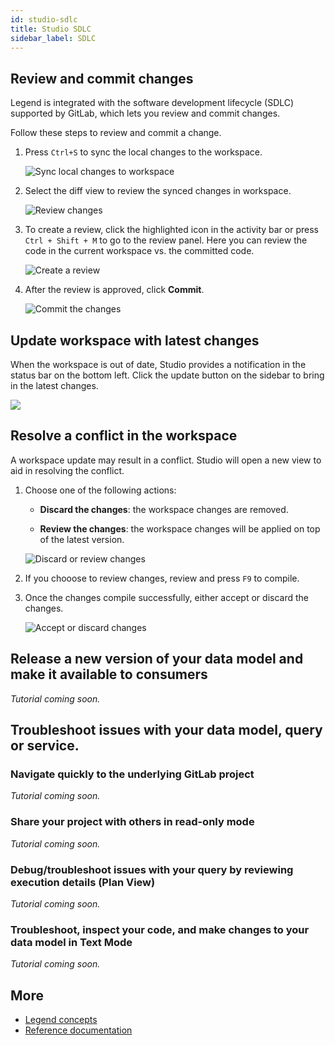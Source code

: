 ```yaml
---
id: studio-sdlc
title: Studio SDLC
sidebar_label: SDLC
---
```


## Review and commit changes

Legend is integrated with the software development lifecycle (SDLC) supported by GitLab, which lets you review and commit changes.

Follow these steps to review and commit a change.

1. Press `Ctrl+S` to sync the local changes to the workspace.

   ![Sync local changes to workspace](../assets/sync-local-changes.JPG)

2. Select the diff view to review the synced changes in workspace.

   ![Review changes](../assets/review-changes.JPG)

3. To create a review, click the highlighted icon in the activity bar or press `Ctrl + Shift + M` to go to the review panel. Here you can review the code in the current workspace vs. the committed code.

   ![Create a review](../assets/create-review.JPG)

4. After the review is approved, click **Commit**.

   ![Commit the changes](../assets/commit-changes.JPG)

## Update workspace with latest changes

When the workspace is out of date, Studio provides a notification in the status bar on the bottom left. Click the update button on the sidebar to bring in the latest changes.

![](../assets/sdlc_step5.JPG)

## Resolve a conflict in the workspace

A workspace update may result in a conflict. Studio will open a new view to aid in resolving the conflict.

1. Choose one of the following actions:

   - **Discard the changes**: the workspace changes are removed.

   - **Review the changes**: the workspace changes will be applied on top of the latest version.

   ![Discard or review changes](../assets/discard-or-remove-changes.JPG)

2. If you chooose to review changes, review and press `F9` to compile.

3. Once the changes compile successfully, either accept or discard the changes.

   ![Accept or discard changes](../assets/accept-or-discard-changes.JPG)

## Release a new version of your data model and make it available to consumers

_Tutorial coming soon._

## Troubleshoot issues with your data model, query or service.

### Navigate quickly to the underlying GitLab project

_Tutorial coming soon._

### Share your project with others in read-only mode

_Tutorial coming soon._

### Debug/troubleshoot issues with your query by reviewing execution details (Plan View)

_Tutorial coming soon._

### Troubleshoot, inspect your code, and make changes to your data model in Text Mode

_Tutorial coming soon._

## More
- [Legend concepts](../concepts/legend-concepts)
- [Reference documentation](../reference/legend-language)

